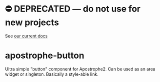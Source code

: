 # ⛔️ **DEPRECATED** — do not use for new projects

See [our current docs](https://docs.apostrophecms.org/)

apostrophe-button
=================

Ultra simple "button" component for Apostrophe2. Can be used as an area widget or singleton. Basically a style-able link.
